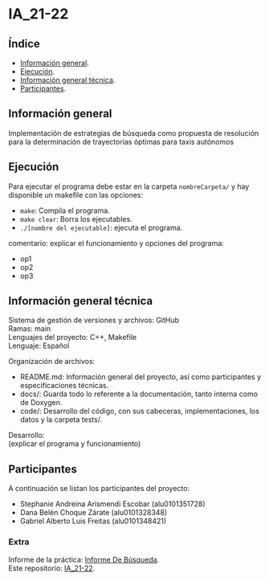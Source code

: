 # IA_21-22

## Índice
- [Información general](#información-general).
- [Ejecución](#ejecución).
- [Información general técnica](#información-general-técnica).
- [Participantes](#participantes).



## Información general
Implementación de estrategias de búsqueda como propuesta de resolución para la determinación de trayectorias óptimas para taxis autónomos<br>

## Ejecución
Para ejecutar el programa debe estar en la carpeta `nombreCarpeta/` y hay disponible un makefile con las opciones:
* `make`: Compila el programa.
* `make clear`: Borra los ejecutables.  
* `./[nombre del ejecutable]`: ejecuta el programa.

comentario: explicar el funcionamiento y opciones del programa:
* op1
* op2
* op3

## Información general técnica
Sistema de gestión de versiones y archivos: GitHub <br>
Ramas: main <br>
Lenguajes del proyecto: C++, Makefile<br>
Lenguaje: Español <br>

Organización de archivos:
* README.md: Información general del proyecto, así como participantes y especificaciones técnicas.
* docs/: Guarda todo lo referente a la documentación, tanto interna como de Doxygen.
* code/: Desarrollo del código, con sus cabeceras, implementaciones, los datos y la carpeta tests/.

Desarrollo: <br>
(explicar el programa y funcionamiento)

## Participantes
A continuación se listan los participantes del proyecto:
* Stephanie Andreina Arismendi Escobar (alu0101351728)
* Dana Belén Choque Zárate (alu0101328348)
* Gabriel Alberto Luis Freitas (alu0101348421)


### Extra
Informe de la práctica: [Informe De Búsqueda](https://docs.google.com/document/d/1uKA5Q1jRwRV-i3AIdlaz69VMC7k5pFXL/edit?usp=sharing&ouid=112592623507564456368&rtpof=true&sd=true). <br>
Este repositorio: [IA_21-22](https://github.com/Dncz/IA_21-22.git). <br>
